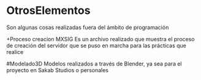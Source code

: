 # OtrosElementos
Son algunas cosas realizadas fuera del ámbito de programación


+Proceso creacion MXSIG
Es un archivo realizado que muestra el proceso
de creación del servidor que se puso en marcha para las prácticas 
que realice

#Modelado3D
Modelos realizados a través de Blender, ya sea para el 
proyecto en Sakab Studios o personales
